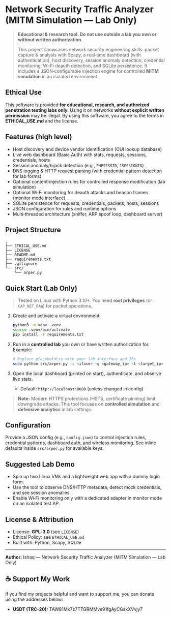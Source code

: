 # Network Security Traffic Analyzer (MITM Simulation — Lab Only)

> **Educational & research tool. Do not use outside a lab you own or without written authorization.**
>
> This project showcases network security engineering skills: packet capture & analysis with Scapy, a real‑time dashboard
> (with authentication), host discovery, session anomaly detection, credential monitoring, Wi‑Fi deauth detection, and
> SQLite persistence. It includes a JSON‑configurable injection engine for controlled **MITM simulation** in an
> isolated environment.

## Ethical Use

This software is provided **for educational, research, and authorized penetration testing labs only**.
Using it on networks **without explicit written permission** may be illegal. By using this software, you agree to the
terms in **ETHICAL_USE.md** and the license.

## Features (high level)
- Host discovery and device vendor identification (OUI lookup database)
- Live web dashboard (Basic Auth) with stats, requests, sessions, credentials, hosts
- Session anomaly/hijack detection (e.g., `PHPSESSID`, `JSESSIONID`)
- DNS logging & HTTP request parsing (with credential pattern detection for lab forms)
- Optional content‑injection rules for controlled response modification (lab simulation)
- Optional Wi‑Fi monitoring for deauth attacks and beacon frames (monitor mode interface)
- SQLite persistence for requests, credentials, packets, hosts, sessions
- JSON configuration for rules and runtime options
- Multi‑threaded architecture (sniffer, ARP spoof loop, dashboard server)

## Project Structure
```
.
├── ETHICAL_USE.md
├── LICENSE
├── README.md
├── requirements.txt
├── .gitignore
└── src/
    └── arper.py
```

## Quick Start (Lab Only)
> Tested on Linux with Python 3.10+. You need **root privileges** (or `CAP_NET_RAW`) for packet operations.

1. Create and activate a virtual environment:
   ```bash
   python3 -m venv .venv
   source .venv/bin/activate
   pip install -r requirements.txt
   ```

2. Run in a **controlled lab** you own or have written authorization for. Example:
   ```bash
   # Replace placeholders with your lab interface and IPs
   sudo python src/arper.py -i <iface> -g <gateway_ip> -t <target_ip> -c config.json
   ```

3. Open the local dashboard (printed on start), authenticate, and observe live stats.
   - Default: `http://localhost:8080` (unless changed in config)

> **Note:** Modern HTTPS protections (HSTS, certificate pinning) limit downgrade attacks. This tool focuses on **controlled simulation** and **defensive analytics** in lab settings.

## Configuration
Provide a JSON config (e.g., `config.json`) to control injection rules, credential patterns, dashboard auth, and wireless monitoring. See inline defaults inside `src/arper.py` for available keys.

## Suggested Lab Demo
- Spin up two Linux VMs and a lightweight web app with a dummy login form.
- Use the tool to observe DNS/HTTP metadata, detect mock credentials, and see session anomalies.
- Enable Wi‑Fi monitoring only with a dedicated adapter in monitor mode on an isolated test AP.

## License & Attribution
- License: **GPL‑3.0** (see `LICENSE`)
- Ethical Policy: see `ETHICAL_USE.md`
- Built with: Python, Scapy, SQLite

---

**Author:** Ishaq — Network Security Traffic Analyzer (MITM Simulation — Lab Only)

## ☕ Support My Work

If you find my projects helpful and want to support me, you can donate using the addresses below:

- **USDT (TRC-20):** TAW81Mk7z7TTGRMMve91fgAyCGskXVvjy7

